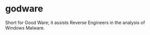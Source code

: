 godware
=======

Short for Good Ware; it assists Reverse Engineers in the analysis of Windows
Malware.
